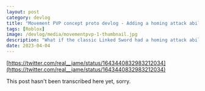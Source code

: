 ```yaml
---
layout: post
category: devlog
title: "Movement PVP concept proto devlog - Adding a homing attack ability"
tags: [Roblox]
image: /devlog/media/movementpvp-1-thumbnail.jpg
description: "What if the classic Linked Sword had a homing attack ability?"
date: 2023-04-04
---
```

[https://twitter.com/real__jame/status/1643440832983212034](https://twitter.com/real__jame/status/1643440832983212034)

This post hasn't been transcribed here yet, sorry.
